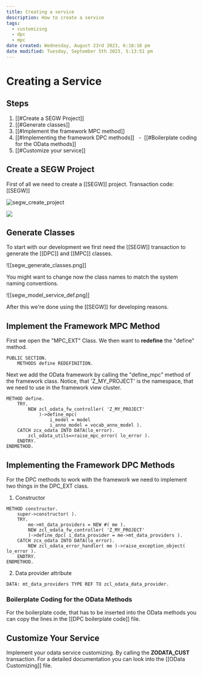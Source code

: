 ```yaml
---
title: Creating a service
description: How to create a service
tags:
  - customizing
  - dpc
  - mpc
date created: Wednesday, August 23rd 2023, 6:18:18 pm
date modified: Tuesday, September 5th 2023, 5:13:51 pm
---
```

# Creating a Service

## Steps

1. [[#Create a SEGW Project]]
2. [[#Generate classes]]
3. [[#Implement the framework MPC method]]
4. [[#Implementing the framework DPC methods]]
  -  [[#Boilerplate coding for the OData methods]]
5. [[#Customize your service]]

## Create a SEGW Project

First of all we need to create a [[SEGW]] project.
Transaction code: [[SEGW]]

![segw_create_project](segw_create_project.png)

![](segw_name_project.png)

## Generate Classes

To start with our development we first need the [[SEGW]] transaction to generate the [[DPC]] and [[MPC]] classes.

![[segw_generate_classes.png]]

You might want to change now the class names to match the system naming conventions.

![[segw_model_service_def.png]]

After this we're done using the [[SEGW]] for developing reasons.

## Implement the Framework MPC Method

First we open the "MPC_EXT" Class. We then want to **redefine** the "define" method.

```abap
PUBLIC SECTION.
	METHODS define REDEFINITION.
```

Next we add the OData framework by calling the "define_mpc" method of the framework class. Notice, that 'Z_MY_PROJECT' is the namespace, that we need to use in the framework view cluster.

```abap
METHOD define.
	TRY.
		NEW zcl_odata_fw_controller( 'Z_MY_PROJECT'
			)->define_mpc(
				i_model = model
				i_anno_model = vocab_anno_model ).
	CATCH zcx_odata INTO DATA(lo_error).
		zcl_odata_utils=>raise_mpc_error( lo_error ).
	ENDTRY.
ENDMETHOD.
```

## Implementing the Framework DPC Methods

For the DPC methods to work with the framework we need to implement two things in the DPC_EXT class.

1. Constructor

```abap
METHOD constructor.
	super->constructor( ).
	TRY.
		me->mt_data_providers = NEW #( me ).
		NEW zcl_odata_fw_controller( 'Z_MY_PROJECT'
		)->define_dpc( i_data_provider = me->mt_data_providers ).
	CATCH zcx_odata INTO DATA(lo_error).
		NEW zcl_odata_error_handler( me )->raise_exception_object( lo_error ).
	ENDTRY.
ENDMETHOD.
```

2. Data provider attribute

```abap
DATA: mt_data_providers TYPE REF TO zcl_odata_data_provider.
```

### Boilerplate Coding for the OData Methods

For the boilerplate code, that has to be inserted into the OData methods you can copy the lines in the [[DPC boilerplate code]] file.

## Customize Your Service

Implement your odata service customizing. By calling the **ZODATA_CUST** transaction.
For a detailed documentation you can look into the [[OData Customizing]] file.
